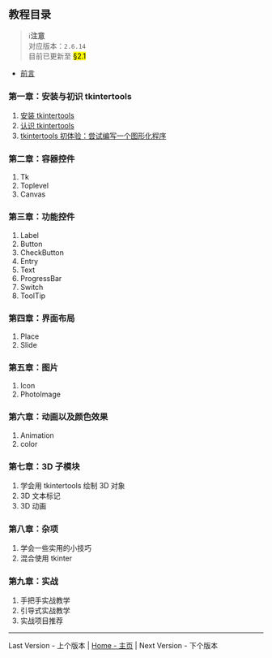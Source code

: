 教程目录
-------

> ℹ️**注意**  
> 对应版本：`2.6.14`  
> 目前已更新至 <mark>§2.1</mark>

* [前言](0-1.md)

### 第一章：安装与初识 tkintertools

1. [安装 tkintertools](1-1.md)
2. [认识 tkintertools](1-2.md)
3. [tkintertools 初体验：尝试编写一个图形化程序](1-3.md)

### 第二章：容器控件

1. Tk
2. Toplevel
3. Canvas

### 第三章：功能控件

1. Label
2. Button
3. CheckButton
4. Entry
5. Text
6. ProgressBar
7. Switch
8. ToolTip

### 第四章：界面布局

1. Place
2. Slide

### 第五章：图片

1. Icon
2. PhotoImage

### 第六章：动画以及颜色效果

1. Animation
2. color

### 第七章：3D 子模块

1. 学会用 tkintertools 绘制 3D 对象
2. 3D 文本标记
3. 3D 动画

### 第八章：杂项

1. 学会一些实用的小技巧
2. 混合使用 tkinter

### 第九章：实战

1. 手把手实战教学
2. 引导式实战教学
3. 实战项目推荐

---
Last Version - 上个版本 | [Home - 主页](../../../README.md) | Next Version - 下个版本
